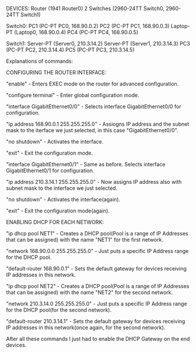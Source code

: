 DEVICES:
Router (1941 Router0)
2 Switches (2960-24TT Switch0, 2960-24TT Switch1)

Switch0:
PC1 (PC-PT PC0, 168.90.0.2)
PC2 (PC-PT PC1, 168.90.0.3)
Laptop-PT (Laptop0, 168.90.0.4)
PC4 (PC-PT PC4, 168.90.0.5)

Switch1:
Server-PT (Server0, 210.3.14.2)
Server-PT (Server1, 210.3.14.3)
PC3 (PC-PT PC2, 210.3.14.4)
PC5 (PC-PT PC3, 210.3.14.5)

Explanations of commands:

CONFIGURING THE ROUTER INTERFACE:

"enable" - Enters EXEC mode on the router for advanced configuration.

"configure terminal" - Enter global configuration mode.

"interface GigabitEthernet0/0" - Selects interface GigabitEthernet0/0 for configuration.

"ip address 168.90.0.1 255.255.255.0" - Assiogns IP address and the subnet mask to the iterface we just selected, in this case "GigabitEthernet0/0".

"no shutdown" - Activates the interface.

"exit" - Exit the configuration mode.

"interface GigabitEthernet0/1" - Same as before. Selects interface GigabitEthernet0/1 for configuration.

"ip address 210.3.14.1 255.255.255.0" - Now assigns IP address also with subnet mask to the interface we just selected.

"no shutdown" - Activates the interface(again).

"exit" - Exit the configuration mode(again).

ENABLING DHCP FOR EACH NETWORK:

"ip dhcp pool NET1" - Creates a DHCP pool(Pool is a range of IP Addresses that can be assigned) with the name "NET1" for the first network.

"network 168.90.0.0 255.255.255.0" - Just puts a specific IP Address range for the DHCP pool.

"default-router 168.90.0.1" - Sets the default gateway for devices receiving IP addresses in this network.

"ip dhcp pool NET2" - Creates a DHCP pool(Pool is a range of IP Addresses that can be assigned) with the name "NET2" for the second network.

"network 210.3.14.0 255.255.255.0" - Just puts a specific IP Address range for the DHCP pool(for the second network).

"default-router 210.3.14.1" - Sets the default gateway for devices receiving IP addresses in this network(once again, for the second network).

After all these commands I just had to enable the DHCP Gateway on the end devices.
